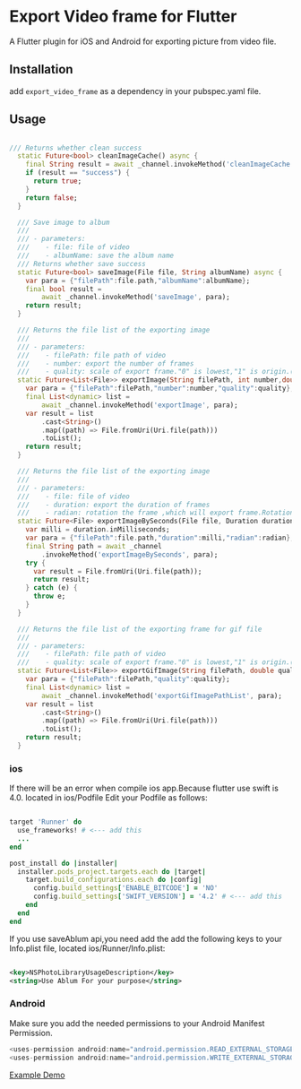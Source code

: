 # Export Video frame for Flutter

A Flutter plugin for iOS and Android for exporting picture from video file.

## Installation

add ```export_video_frame``` as a dependency in your pubspec.yaml file.

## Usage

```dart

/// Returns whether clean success
  static Future<bool> cleanImageCache() async {
    final String result = await _channel.invokeMethod('cleanImageCache');
    if (result == "success") {
      return true;
    }
    return false;
  }

  /// Save image to album
  ///
  /// - parameters:
  ///    - file: file of video
  ///    - albumName: save the album name
  /// Returns whether save success
  static Future<bool> saveImage(File file, String albumName) async {
    var para = {"filePath":file.path,"albumName":albumName};
    final bool result =
        await _channel.invokeMethod('saveImage', para);
    return result;
  }

  /// Returns the file list of the exporting image
  ///
  /// - parameters:
  ///    - filePath: file path of video
  ///    - number: export the number of frames
  ///    - quality: scale of export frame."0" is lowest,"1" is origin.("0" is scale for 0.1 in android) 
  static Future<List<File>> exportImage(String filePath, int number,double quality) async {
    var para = {"filePath":filePath,"number":number,"quality":quality};
    final List<dynamic> list =
        await _channel.invokeMethod('exportImage', para);
    var result = list
        .cast<String>()
        .map((path) => File.fromUri(Uri.file(path)))
        .toList();
    return result;
  }

  /// Returns the file list of the exporting image
  ///
  /// - parameters:
  ///    - file: file of video
  ///    - duration: export the duration of frames
  ///    - radian: rotation the frame ,which will export frame.Rotation is clockwise.
  static Future<File> exportImageBySeconds(File file, Duration duration,double radian) async {
    var milli = duration.inMilliseconds;
    var para = {"filePath":file.path,"duration":milli,"radian":radian};
    final String path = await _channel
        .invokeMethod('exportImageBySeconds', para);
    try {
      var result = File.fromUri(Uri.file(path));
      return result;
    } catch (e) {
      throw e;
    }
  }

  /// Returns the file list of the exporting frame for gif file
  ///
  /// - parameters:
  ///    - filePath: file path of video
  ///    - quality: scale of export frame."0" is lowest,"1" is origin.("0" is scale for 0.1 in android) 
  static Future<List<File>> exportGifImage(String filePath, double quality) async {
    var para = {"filePath":filePath,"quality":quality};
    final List<dynamic> list =
        await _channel.invokeMethod('exportGifImagePathList', para);
    var result = list
        .cast<String>()
        .map((path) => File.fromUri(Uri.file(path)))
        .toList();
    return result;
  }

```

### ios

If there will be an error when compile ios app.Because flutter use swift is 4.0.
located in ios/Podfile
Edit your Podfile as follows:

``` ruby

target 'Runner' do
  use_frameworks! # <--- add this
  ...
end

post_install do |installer|
  installer.pods_project.targets.each do |target|
    target.build_configurations.each do |config|
      config.build_settings['ENABLE_BITCODE'] = 'NO'
      config.build_settings['SWIFT_VERSION'] = '4.2' # <--- add this
    end
  end
end

```

If you use saveAblum api,you need add the add the following keys to your Info.plist file, located ios/Runner/Info.plist:

```xml

<key>NSPhotoLibraryUsageDescription</key>
<string>Use Ablum For your purpose</string>

```

### Android

Make sure you add the needed permissions to your Android Manifest Permission.

``` gradle
<uses-permission android:name="android.permission.READ_EXTERNAL_STORAGE" />
<uses-permission android:name="android.permission.WRITE_EXTERNAL_STORAGE" />
```

[Example Demo](https://pub.dev/packages/export_video_frame#-example-tab-)